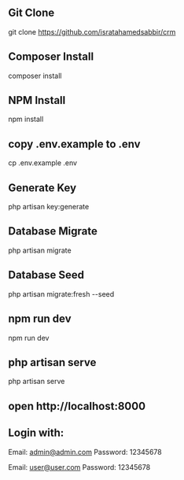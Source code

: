 ## Git Clone
git clone https://github.com/isratahamedsabbir/crm

## Composer Install
composer install

## NPM Install
npm install

## copy .env.example to .env
cp .env.example .env

## Generate Key
php artisan key:generate

## Database Migrate
php artisan migrate

## Database Seed
php artisan migrate:fresh --seed

## npm run dev
npm run dev

## php artisan serve
php artisan serve

## open http://localhost:8000

## Login with:
Email: admin@admin.com
Password: 12345678

Email: user@user.com
Password: 12345678
